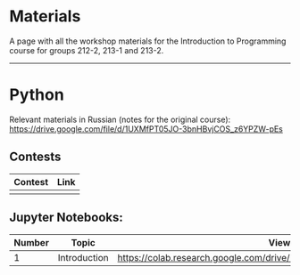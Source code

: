 # Materials
A page with all the workshop materials for the Introduction to Programming course for groups 212-2, 213-1 and 213-2.

-----

# Python

Relevant materials in Russian (notes for the original course): https://drive.google.com/file/d/1UXMfPT05JO-3bnHBvjCOS_z6YPZW-pEs

## Contests

| Contest | Link |
|---------|------|
|  | |


## Jupyter Notebooks:

| Number | Topic | View online | Download |
|--------|-------|-------------|----------|
| 1 | Introduction | https://colab.research.google.com/drive/163k2AVJAOXi5vzuqhLTUbUtXBORDWjJ0 | https://drive.google.com/file/d/163k2AVJAOXi5vzuqhLTUbUtXBORDWjJ0 |


